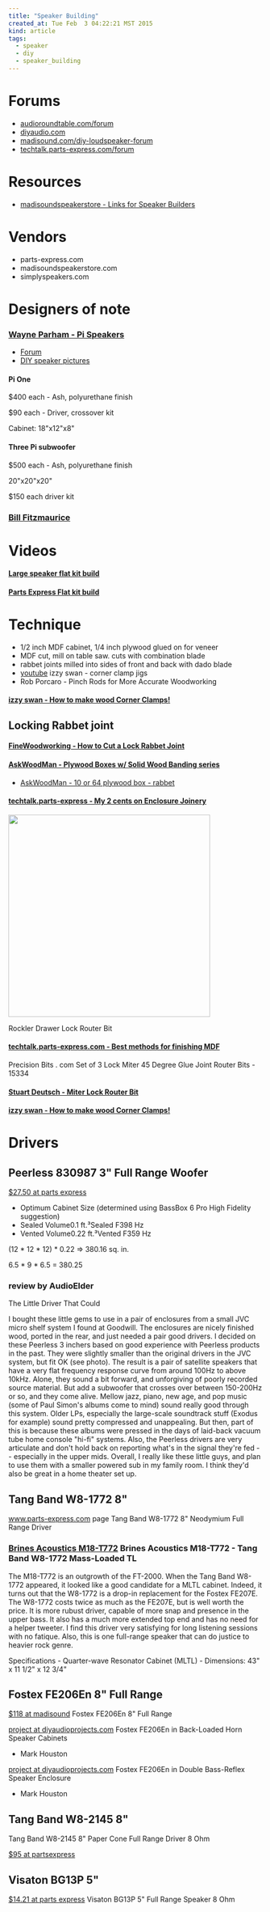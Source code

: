 ```yaml
---
title: "Speaker Building"
created_at: Tue Feb  3 04:22:21 MST 2015
kind: article
tags:
  - speaker
  - diy
  - speaker_building
---
```


# Forums

<ul>
<li>
  <a href="http://audioroundtable.com/forum/index.php?t=thread&frm_id=33&" target="_blank">audioroundtable.com/forum</a>
</li>
<li>
<a href="http://www.diyaudio.com/index.php" target="_blank">diyaudio.com</a>
</li>
<li>
  <a href="http://www.madisound.com/diy-loudspeaker-forum/forum.php" target="_blank">madisound.com/diy-loudspeaker-forum</a>
</li>

<li>
  <a href="http://techtalk.parts-express.com/forum" target="_blank">techtalk.parts-express.com/forum</a>
</li>

</ul>

# Resources

<ul>
<li>
  <a href="https://www.madisoundspeakerstore.com/links" target="_blank">madisoundspeakerstore - Links for Speaker Builders</a>
</li>
</ul>

# Vendors

<ul>
  <li>parts-express.com</li>
  <li>madisoundspeakerstore.com</li>
  <li>simplyspeakers.com</li>
</ul>

# Designers of note

### [Wayne Parham - Pi Speakers](http://www.pispeakers.com/contents.html)

* [Forum](http://audioroundtable.com/forum/index.php?t=thread&frm_id=33&)
* [DIY speaker pictures](http://www.pispeakers.com/DIY/)

#### Pi One

$400 each - Ash, polyurethane finish

$90 each - Driver, crossover kit

Cabinet: 18"x12"x8"

#### Three Pi subwoofer

$500 each  - Ash, polyurethane finish

20"x20"x20"

$150 each driver kit

### [Bill Fitzmaurice](http://www.billfitzmaurice.com/)


# Videos

#### [Large speaker flat kit build](https://www.youtube.com/watch?v=2Zj2TopFfLc)

#### [Parts Express Flat kit build](https://www.youtube.com/watch?v=K__fzfSZr0w)

# Technique

* 1/2 inch MDF cabinet, 1/4 inch plywood glued on for veneer
* MDF cut, mill on table saw. cuts with combination blade
* rabbet joints milled into sides of front and back with dado blade
* [youtube](https://www.youtube.com/watch?v=iSX2Pp-KdZk) izzy swan - corner clamp jigs
* Rob Porcaro - Pinch Rods for More Accurate Woodworking

#### [izzy swan - How to make wood Corner Clamps!](https://www.youtube.com/watch?v=iSX2Pp-KdZk)

## Locking Rabbet joint

#### [FineWoodworking - How to Cut a Lock Rabbet Joint](https://www.youtube.com/watch?v=_V8MS0RDxCw)

#### [AskWoodMan - Plywood Boxes w/ Solid Wood Banding series](https://www.youtube.com/playlist?list=PL6A638BF985F75F6B)

* [AskWoodMan - 10 or 64 plywood box - rabbet](https://www.youtube.com/watch?v=JJrp8vnarrU)

#### <a href="http://techtalk.parts-express.com/showthread.php?220156-My-2-cents-on-Enclosure-Joinery" target="_blank">techtalk.parts-express - My 2 cents on Enclosure Joinery</a>

<img src="/assets/images/killersounz-lock-rabbit-joint.jpg" width="400px">


Rockler Drawer Lock Router Bit

#### [techtalk.parts-express.com - Best methods for finishing MDF](http://techtalk.parts-express.com/showthread.php?214399-Best-methods-for-finishing-MDF)

Precision Bits . com
Set of 3 Lock Miter 45 Degree Glue Joint Router Bits - 15334

#### [Stuart Deutsch - Miter Lock Router Bit](http://toolmonger.com/2008/02/12/miter-lock-router-bit/)

#### [izzy swan - How to make wood Corner Clamps!](https://www.youtube.com/watch?v=iSX2Pp-KdZk)

# Drivers

## Peerless 830987 3" Full Range Woofer

<a href="http://www.parts-express.com/peerless-830987-3-full-range-woofer--264-1054" target="_blank">$27.50 at parts express</a>

<ul>
  <li>Optimum Cabinet Size (determined using BassBox 6 Pro High Fidelity suggestion)</li>
  <li>Sealed Volume0.1 ft.³Sealed F398 Hz</li>
  <li>Vented Volume0.22 ft.³Vented F359 Hz</li>
</ul>

(12 * 12 * 12) * 0.22 => 380.16 sq. in.

6.5 * 9 * 6.5 = 380.25

### review by AudioElder

The Little Driver That Could

I bought these little gems to use in a pair of enclosures from a
small JVC micro shelf system I found at Goodwill. The enclosures are
nicely finished wood, ported in the rear, and just needed a pair good
drivers. I decided on these Peerless 3 inchers based on good experience
with Peerless products in the past. They were slightly smaller than
the original drivers in the JVC system, but fit OK (see photo). The
result is a pair of satellite speakers that have a very flat frequency
response curve from around 100Hz to above 10kHz. Alone, they sound a
bit forward, and unforgiving of poorly recorded source material. But
add a subwoofer that crosses over between 150-200Hz or so, and they come
alive. Mellow jazz, piano, new age, and pop music (some of Paul Simon's
albums come to mind) sound really good through this system. Older LPs,
especially the large-scale soundtrack stuff (Exodus for example) sound
pretty compressed and unappealing. But then, part of this is because
these albums were pressed in the days of laid-back vacuum tube home
console "hi-fi" systems. Also, the Peerless drivers are very articulate
and don't hold back on reporting what's in the signal they're fed --
especially in the upper mids. Overall, I really like these little guys,
and plan to use them with a smaller powered sub in my family room. I
think they'd also be great in a home theater set up.


## Tang Band W8-1772 8"

<a href="http://www.parts-express.com/tang-band-w8-1772-8-neodymium-full-range-driver--264-893
" target="_blank">www.parts-express.com page</a> Tang Band W8-1772 8" Neodymium Full Range Driver


### <a href="http://brinesacoustics.com/Pages/M18-T772/Main.html" target="_blank">Brines Acoustics M18-T772</a> Brines Acoustics M18-T772 - Tang Band W8-1772 Mass-Loaded TL

The M18-T772 is an outgrowth of the FT-2000. When the Tang Band W8-1772
appeared, it looked like a good candidate for a MLTL cabinet. Indeed,
it turns out that the W8-1772 is a drop-in replacement for the Fostex
FE207E. The W8-1772 costs twice as much as the FE207E, but is well worth
the price. It is more rubust driver, capable of more snap and presence
in the upper bass. It also has a much more extended top end and has no
need for a helper tweeter. I find this driver very satisfying for long
listening sessions with no fatique. Also, this is one full-range speaker
that can do justice to heavier rock genre.

Specifications -
Quarter-wave Resonator Cabinet (MLTL) -
Dimensions: 43" x 11 1/2" x 12 3/4" 

## Fostex FE206En 8" Full Range

<a href="https://www.madisoundspeakerstore.com/approx-8-fullrange/fostex-fe206en-8-full-range/" target="_blank">$118 at madisound</a>
Fostex FE206En 8" Full Range

<a href="http://diyaudioprojects.com/Speakers/Fostex-FE206En-Back-Loaded-Horn-Speakers/" target="_blank">project at diyaudioprojects.com</a>
Fostex FE206En in Back-Loaded Horn Speaker Cabinets
- Mark Houston


<a href="http://diyaudioprojects.com/Speakers/Fostex-FE206En-Double-Bass-Reflex-Speakers/" target="_blank">project at diyaudioprojects.com</a>
Fostex FE206En in Double Bass-Reflex Speaker Enclosure
- Mark Houston

## Tang Band W8-2145 8"

Tang Band W8-2145 8" Paper Cone Full Range Driver 8 Ohm

<a href="http://www.parts-express.com/tang-band-w8-2145-8-paper-cone-full-range-driver-8-ohm--264-960" target="_blank">$95 at partsexpress</a>

## Visaton BG13P 5"

<a href="http://www.parts-express.com/visaton-bg13p-5-full-range-speaker-8-ohm--292-644" target="_blank">$14.21 at parts express</a>
Visaton BG13P 5" Full Range Speaker 8 Ohm

<!--
html boilerplate
<a href="" target="_blank"></a>
<img src="" width="400px">
<ul>
  <li></li>
</ul>
<pre>
</pre>
<pre><code>
</code></pre>
-->
